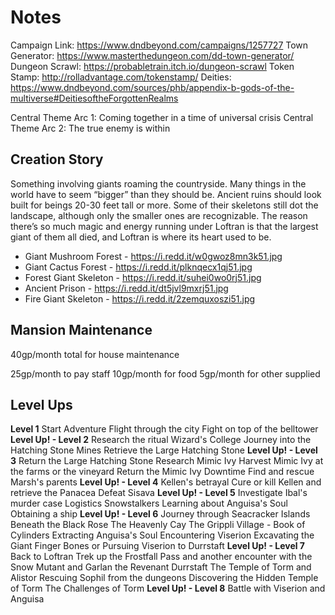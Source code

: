 # Notes
Campaign Link: https://www.dndbeyond.com/campaigns/1257727
Town Generator: https://www.masterthedungeon.com/dd-town-generator/
Dungeon Scrawl: https://probabletrain.itch.io/dungeon-scrawl
Token Stamp: http://rolladvantage.com/tokenstamp/
Deities: https://www.dndbeyond.com/sources/phb/appendix-b-gods-of-the-multiverse#DeitiesoftheForgottenRealms

Central Theme Arc 1: Coming together in a time of universal crisis
Central Theme Arc 2: The true enemy is within

## Creation Story
Something involving giants roaming the countryside. Many things in the world have to seem “bigger” than they should be. Ancient ruins should look built for beings 20-30 feet tall or more. Some of their skeletons still dot the landscape, although only the smaller ones are recognizable. The reason there’s so much magic and energy running under Loftran is that the largest giant of them all died, and Loftran is where its heart used to be.

- Giant Mushroom Forest - https://i.redd.it/w0gwoz8mn3k51.jpg
- Giant Cactus Forest - https://i.redd.it/plknqecx1qj51.jpg
- Forest Giant Skeleton - https://i.redd.it/suhei0wo0rj51.jpg
- Ancient Prison - https://i.redd.it/dt5jvl9mxrj51.jpg
- Fire Giant Skeleton - https://i.redd.it/2zemquxoszi51.jpg

## Mansion Maintenance
40gp/month total for house maintenance

25gp/month to pay staff
10gp/month for food
5gp/month for other supplied

## Level Ups
**Level 1**
Start Adventure
Flight through the city
Fight on top of the belltower
**Level Up! - Level 2**
Research the ritual
Wizard's College
Journey into the Hatching Stone Mines
Retrieve the Large Hatching Stone
**Level Up! - Level 3**
Return the Large Hatching Stone
Research Mimic Ivy
Harvest Mimic Ivy at the farms or the vineyard
Return the Mimic Ivy
Downtime
Find and rescue Marsh's parents
**Level Up! - Level 4**
Kellen's betrayal
Cure or kill Kellen and retrieve the Panacea
Defeat Sisava
**Level Up! - Level 5**
Investigate Ibal's murder case
Logistics
Snowstalkers
Learning about Anguisa's Soul
Obtaining a ship
**Level Up! - Level 6**
Journey through Seacracker Islands
Beneath the Black Rose
The Heavenly Cay
The Grippli Village - Book of Cylinders
Extracting Anguisa's Soul
Encountering Viserion
Excavating the Giant Finger Bones or Pursuing Viserion to Durrstaft
**Level Up! - Level 7**
Back to Loftran
Trek up the Frostfall Pass and another encounter with the Snow Mutant and Garlan the Revenant
Durrstaft
The Temple of Torm and Alistor
Rescuing Sophil from the dungeons
Discovering the Hidden Temple of Torm
The Challenges of Torm
**Level Up! - Level 8**
Battle with Viserion and Anguisa
